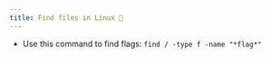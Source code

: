 ```yaml
---
title: Find files in Linux 🍑
---
```


- Use this command to find flags: `find / -type f -name "*flag*"`
